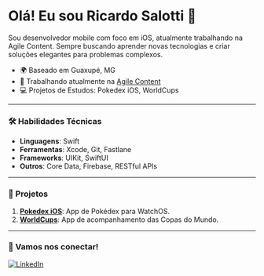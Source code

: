 # Olá! Eu sou Ricardo Salotti 👋

Sou desenvolvedor mobile com foco em iOS, atualmente trabalhando na Agile Content. Sempre buscando aprender novas tecnologias e criar soluções elegantes para problemas complexos.

- 🌍 Baseado em Guaxupé, MG
- 💼 Trabalhando atualmente na [Agile Content](https://www.agilecontent.com/)
- 💻 Projetos de Estudos: Pokedex iOS, WorldCups

---

### 🛠️ Habilidades Técnicas

- **Linguagens**: Swift
- **Ferramentas**: Xcode, Git, Fastlane
- **Frameworks**: UIKit, SwiftUI
- **Outros**: Core Data, Firebase, RESTful APIs

---

### 🚀 Projetos

1. **[Pokedex iOS](https://github.com/rsalotti/pokedex-ios)**: App de Pokédex para WatchOS.
2. **[WorldCups](https://github.com/rsalotti/worldcups)**: App de acompanhamento das Copas do Mundo.

---

### 🌟 Vamos nos conectar!

[![LinkedIn](https://img.shields.io/badge/LinkedIn-blue?style=for-the-badge&logo=linkedin)](https://www.linkedin.com/in/rsalottirodrigues-santos)
